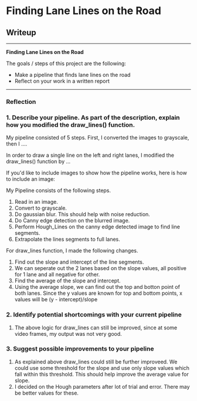 # **Finding Lane Lines on the Road** 

## Writeup

---

**Finding Lane Lines on the Road**

The goals / steps of this project are the following:
* Make a pipeline that finds lane lines on the road
* Reflect on your work in a written report

---

### Reflection

### 1. Describe your pipeline. As part of the description, explain how you modified the draw_lines() function.

My pipeline consisted of 5 steps. First, I converted the images to grayscale, then I .... 

In order to draw a single line on the left and right lanes, I modified the draw_lines() function by ...

If you'd like to include images to show how the pipeline works, here is how to include an image: 

My Pipeline consists of the following steps.
1. Read in an image.
2. Convert to grayscale.
3. Do gaussian blur. This should help with noise reduction.
4. Do Canny edge detection on the blurred image.
5. Perform Hough_Lines on the canny edge detected image to find line segments.
6. Extrapolate the lines segments to full lanes.

For draw_lines function, I made the following changes.
1. Find out the slope and intercept of the line segments.
2. We can seperate out the 2 lanes based on the slope values, all positive for 1 lane and all negative for other.
3. Find the average of the slope and intercept.
4. Using the average slope, we can find out the top and botton point of both lanes.
   Since the y values are known for top and bottom points, x values will be (y - intercept)/slope


### 2. Identify potential shortcomings with your current pipeline

1. The above logic for draw_lines can still be improved, since at some video frames, my output was not very good.


### 3. Suggest possible improvements to your pipeline

1. As explained above draw_lines could still be further improveed. We could use some threshold for the slope and use only slope values which fall within this threshold. This should help improve the average value for slope.
2. I decided on the Hough parameters after lot of trial and error. There may be better values for these.
